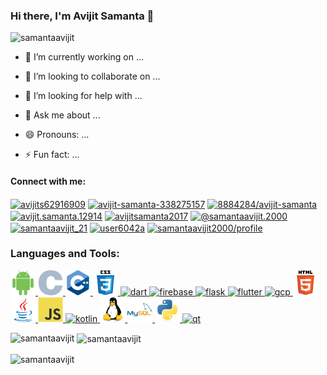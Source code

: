 ### Hi there, I'm Avijit Samanta 👋

<p align="left"> <img src="https://komarev.com/ghpvc/?username=samantaavijit&label=Profile%20views&color=0e75b6&style=flat" alt="samantaavijit" /> </p>

<!--
**samantaavijit/samantaavijit** is a ✨ _special_ ✨ repository because its `README.md` (this file) appears on your GitHub profile.
-->

- 🔭 I’m currently working on ...

- 👯 I’m looking to collaborate on ...
- 🤔 I’m looking for help with ...
- 💬 Ask me about ...
- 😄 Pronouns: ...
- ⚡ Fun fact: ...

<h4 align="left">Connect with me:</h4>
<p align="left">
<a href="https://twitter.com/avijits62916909" target="blank"><img align="center" src="https://1.bp.blogspot.com/-Qka7ttHkAIw/YD-iA54CeoI/AAAAAAAAJKg/TfW2-LIo2j45IqzsRlMqeD9JlASMDEufACLcBGAsYHQ/s0/twitter.png" alt="avijits62916909" height="30" width="40" /></a>
<a href="https://linkedin.com/in/avijit-samanta-338275157" target="blank"><img align="center" src="https://cdn.jsdelivr.net/npm/simple-icons@3.0.1/icons/linkedin.svg" alt="avijit-samanta-338275157" height="30" width="40" /></a>
<a href="https://stackoverflow.com/users/8884284/avijit-samanta" target="blank"><img align="center" src="https://cdn.jsdelivr.net/npm/simple-icons@3.0.1/icons/stackoverflow.svg" alt="8884284/avijit-samanta" height="30" width="40" /></a>
<a href="https://fb.com/avijit.samanta.12914" target="blank"><img align="center" src="https://cdn.jsdelivr.net/npm/simple-icons@3.0.1/icons/facebook.svg" alt="avijit.samanta.12914" height="30" width="40" /></a>
<a href="https://instagram.com/avijitsamanta2017" target="blank"><img align="center" src="https://cdn.jsdelivr.net/npm/simple-icons@3.0.1/icons/instagram.svg" alt="avijitsamanta2017" height="30" width="40" /></a>
<a href="https://medium.com/@samantaavijit.2000" target="blank"><img align="center" src="https://cdn.jsdelivr.net/npm/simple-icons@3.0.1/icons/medium.svg" alt="@samantaavijit.2000" height="30" width="40" /></a>
<a href="https://www.hackerrank.com/samantaavijit_21" target="blank"><img align="center" src="https://cdn.jsdelivr.net/npm/simple-icons@3.0.1/icons/hackerrank.svg" alt="samantaavijit_21" height="30" width="40" /></a>
<a href="https://www.leetcode.com/user6042a" target="blank"><img align="center" src="https://cdn.jsdelivr.net/npm/simple-icons@3.0.1/icons/leetcode.svg" alt="user6042a" height="30" width="40" /></a>
<a href="https://auth.geeksforgeeks.org/user/samantaavijit2000/profile" target="blank"><img align="center" src="https://cdn.jsdelivr.net/npm/simple-icons@3.0.1/icons/geeksforgeeks.svg" alt="samantaavijit2000/profile" height="30" width="40" /></a>
</p>


<h3 align="left">Languages and Tools:</h3>
<p align="left"> <a href="https://developer.android.com" target="_blank"> <img src="https://raw.githubusercontent.com/github/explore/80688e429a7d4ef2fca1e82350fe8e3517d3494d/topics/android/android.png" alt="android" width="40" height="40"/> </a> <a href="https://www.cprogramming.com/" target="_blank"> <img src="https://raw.githubusercontent.com/devicons/devicon/master/icons/c/c-original.svg" alt="c" width="40" height="40"/> </a> <a href="https://www.w3schools.com/cpp/" target="_blank"> <img src="https://raw.githubusercontent.com/devicons/devicon/master/icons/cplusplus/cplusplus-original.svg" alt="cplusplus" width="40" height="40"/> </a> <a href="https://www.w3schools.com/css/" target="_blank"> <img src="https://raw.githubusercontent.com/devicons/devicon/master/icons/css3/css3-original-wordmark.svg" alt="css3" width="40" height="40"/> </a> <a href="https://dart.dev" target="_blank"> <img src="https://www.vectorlogo.zone/logos/dartlang/dartlang-icon.svg" alt="dart" width="40" height="40"/> </a> <a href="https://firebase.google.com/" target="_blank"> <img src="https://www.vectorlogo.zone/logos/firebase/firebase-icon.svg" alt="firebase" width="40" height="40"/> </a> <a href="https://flask.palletsprojects.com/" target="_blank"> <img src="https://www.vectorlogo.zone/logos/pocoo_flask/pocoo_flask-icon.svg" alt="flask" width="40" height="40"/> </a> <a href="https://flutter.dev" target="_blank"> <img src="https://www.vectorlogo.zone/logos/flutterio/flutterio-icon.svg" alt="flutter" width="40" height="40"/> </a> <a href="https://cloud.google.com" target="_blank"> <img src="https://www.vectorlogo.zone/logos/google_cloud/google_cloud-icon.svg" alt="gcp" width="40" height="40"/> </a> <a href="https://www.w3.org/html/" target="_blank"> <img src="https://raw.githubusercontent.com/devicons/devicon/master/icons/html5/html5-original-wordmark.svg" alt="html5" width="40" height="40"/> </a> <a href="https://www.java.com" target="_blank"> <img src="https://raw.githubusercontent.com/devicons/devicon/master/icons/java/java-original.svg" alt="java" width="40" height="40"/> </a> <a href="https://developer.mozilla.org/en-US/docs/Web/JavaScript" target="_blank"> <img src="https://raw.githubusercontent.com/devicons/devicon/master/icons/javascript/javascript-original.svg" alt="javascript" width="40" height="40"/> </a> <a href="https://kotlinlang.org" target="_blank"> <img src="https://www.vectorlogo.zone/logos/kotlinlang/kotlinlang-icon.svg" alt="kotlin" width="40" height="40"/> </a> <a href="https://www.linux.org/" target="_blank"> <img src="https://raw.githubusercontent.com/devicons/devicon/master/icons/linux/linux-original.svg" alt="linux" width="40" height="40"/> </a> <a href="https://www.mysql.com/" target="_blank"> <img src="https://raw.githubusercontent.com/devicons/devicon/master/icons/mysql/mysql-original-wordmark.svg" alt="mysql" width="40" height="40"/> </a>  <a href="https://www.python.org" target="_blank"> <img src="https://raw.githubusercontent.com/devicons/devicon/master/icons/python/python-original.svg" alt="python" width="40" height="40"/> </a> <a href="https://www.qt.io/" target="_blank"> <img src="https://upload.wikimedia.org/wikipedia/commons/0/0b/Qt_logo_2016.svg" alt="qt" width="40" height="40"/> </a> <a href="hhttps://1.bp.blogspot.com/-yv1QgxMOX54/YD-iBByfHxI/AAAAAAAAJKk/jUU_OltBRYQfnWuwKmhCE3KVQD8oROp2wCLcBGAsYHQ/s0/visualstudiocode.png" alt="visual studio code" width="40" height="40"/> </a>   
</p>


<p><img align="left" src="https://github-readme-stats.vercel.app/api/top-langs?username=samantaavijit&theme=onedark&show_icons=true&locale=en&layout=compact" alt="samantaavijit" /></p>
<p>&nbsp;<img align="center" src="https://github-readme-stats.vercel.app/api?username=samantaavijit&theme=onedark&show_icons=true&locale=en" alt="samantaavijit" /></p>
<p><img align="center" src="https://github-readme-streak-stats.herokuapp.com/?user=samantaavijit&theme=onedark&show_icons=true" alt="samantaavijit" /></p>

